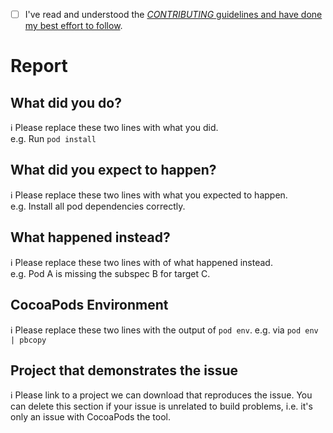 <!--
WARNING: Please read https://blog.cocoapods.org/CocoaPods-Support-Plans/
new issues are, for the most part, not read or responded to by the development team

WARNING: Please do not file issues for CocoaPods with projects 
that use React Native or Flutter. Please remove React Native or Flutter
in your sample app in order to properly demonstrate an issue with CocoaPods itself.

The integration between CocoaPods and React Native or Flutter 
makes it very difficult for us to diagnose and fix issues.

Issues with React Native or Flutter will be closed.

Please file React Native issues at https://github.com/facebook/react-native
and Flutter issues at https://github.com/flutter/flutter.
-->

<!--
ℹ Please fill out this template when filing an issue.
All lines beginning with an ℹ symbol instruct you with
what info we expect.  

Before you start, are you using the latest CocoaPods release?
A lot changes with Xcode releases that are not backwards compatible.

Not an issue about the CocoaPods command line app? Please file an issue in the appropriate repo - https://github.com/CocoaPods
Issues are for feature requests, and bugs; questions should go to Stack Overflow

Using CocoaPods <= 0.39: https://blog.cocoapods.org/Sharding/

Using Xcode 10.1: Requires CocoaPods 1.6.0 or above.

Issue with Nanaimo not loading:
Please run `[sudo] gem uninstall nanaimo` and remove all but the latest version.

Issues with `pod search`? Try deleting your cache `rm -rf ~/Library/Caches/CocoaPods`first.
-->

* [ ] I've read and understood the [*CONTRIBUTING* guidelines and have done my best effort to follow](https://github.com/CocoaPods/CocoaPods/blob/master/CONTRIBUTING.md).

# Report

## What did you do?

ℹ Please replace these two lines with what you did.  
e.g. Run `pod install`

## What did you expect to happen?

ℹ Please replace these two lines with what you expected to happen.  
e.g. Install all pod dependencies correctly.

## What happened instead?

ℹ Please replace these two lines with of what happened instead.  
e.g. Pod A is missing the subspec B for target C.

## CocoaPods Environment

ℹ Please replace these two lines with the output of `pod env`.
e.g. via `pod env | pbcopy`

## Project that demonstrates the issue

ℹ Please link to a project we can download that reproduces the issue.
You can delete this section if your issue is unrelated to build problems,
i.e. it's only an issue with CocoaPods the tool.

